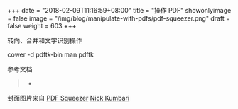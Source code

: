 +++
date = "2018-02-09T11:16:59+08:00"
title = "操作 PDF"
showonlyimage = false
image = "/img/blog/manipulate-with-pdfs/pdf-squeezer.png"
draft = false
weight = 603
+++

转向、合并和文字识别操作
<!--more-->

cower -d pdftk-bin
man pdftk

参考文档

> -

封面图片来自 [PDF Squeezer](https://dribbble.com/shots/1117540-PDF-Squeezer) <a href="https://dribbble.com/kumbari"><i class="fa fa-dribbble" aria-hidden="true"></i> Nick Kumbari</a>
